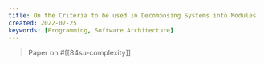 ```yaml
---
title: On the Criteria to be used in Decomposing Systems into Modules
created: 2022-07-25
keywords: [Programming, Software Architecture]
---
```


> Paper on #[[84su-complexity]]
